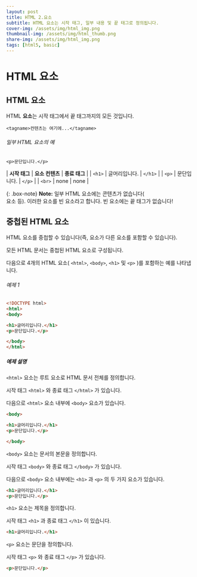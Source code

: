 ```yaml
---
layout: post
title: HTML 2.요소
subtitle: HTML 요소는 시작 태그, 일부 내용 및 끝 태그로 정의됩니다.
cover-img: /assets/img/html_img.png
thumbnail-img: /assets/img/html_thumb.png
share-img: /assets/img/html_img.png
tags: [html5, basic]
---
```


# HTML 요소   
   
   
## HTML 요소   
   
HTML **요소**는 시작 태그에서 끝 태그까지의 모든 것입니다.   
   
```<tagname>컨텐츠는 여기에...</tagname>```   
   
###### 일부 HTML 요소의 예   
   
   
```<p>문단입니다.</p>```   
   
| **시작 태그** | **요소 컨텐츠** | **종료 태그** |
| ```<h1>``` | 글머리입니다. | ```</h1>``` |
| ```<p>``` | 문단입니다. | ```</p>``` |
| ```<br>``` | none | none |
   
{: .box-note}
**Note:** 일부 HTML 요소에는 콘텐츠가 없습니다(<br> 요소 등).    이러한 요소를 빈 요소라고 합니다. 빈 요소에는 끝 태그가 없습니다!    
    
    
## 중첩된 HTML 요소   

HTML 요소를 중첩할 수 있습니다(즉, 요소가 다른 요소를 포함할 수 있습니다).   
   
모든 HTML 문서는 중첩된 HTML 요소로 구성됩니다.   
   
다음으로 4개의 HTML 요소( ```<html>```, ```<body>```, ```<h1>``` 및 ```<p>``` )를 포함하는 예를 나타냅니다.   
      
###### 예제 1   

```html   
<!DOCTYPE html>
<html>
<body>

<h1>글머리입니다.</h1>
<p>문단입니다.</p>

</body>
</html>
```   
   
##### 예제 설명   
   
```<html>``` 요소는 루트 요소로 HTML 문서 전체를 정의합니다.   
   
시작 태그 ```<html>``` 와 종료 태그 ```</html>``` 가 있습니다.   
   
다음으로 ```<html>``` 요소 내부에 ```<body>``` 요소가 있습니다.   
   
```html
<body>

<h1>글머리입니다.</h1>
<p>문단입니다.</p>

</body>
```   
   
```<body>``` 요소는 문서의 본문을 정의합니다.

시작 태그 ```<body>``` 와 종료 태그 ```</body>``` 가 있습니다.

다음으로 ```<body>``` 요소 내부에는 ```<h1>``` 과 ```<p>``` 의 두 가지 요소가 있습니다.
   
```html
<h1>글머리입니다.</h1>
<p>문단입니다.</p>
```   
   
```<h1>``` 요소는 제목을 정의합니다.

시작 태그 ```<h1>``` 과 종료 태그 ```</h1>``` 이 있습니다.   
   
```html
<h1>글머리입니다.</h1>
```   
   
```<p>``` 요소는 문단을 정의합니다.   
   
시작 태그 ```<p>``` 와 종료 태그 ```</p>``` 가 있습니다.   
   
```html
<p>문단입니다.</p>
```   

